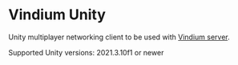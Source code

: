 # Vindium Unity
Unity multiplayer networking client to be used with [Vindium server](https://github.com/Rikatemu/Vindium-Server).

Supported Unity versions: 2021.3.10f1 or newer

